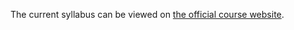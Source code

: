 The current syllabus can be viewed on [the official course website](https://dalpsychneuro.github.io/NESC_3505/).
